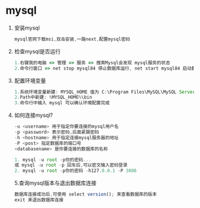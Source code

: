 # mysql



1. 安装mysql

   ```js
   mysql官网下载msi,双击安装,一路next,配置mysql密码
   ```

2. 检查mysql是否运行

   ```js
   1.右键我的电脑 => 管理 => 服务 => 搜索Mysql会发现 mysql服务的状态
   2.命令行窗口 => net stop mysql84 停止数据库运行, net start mysql84 启动数据库
   ```

3. 配置环境变量

   ```js
   1.系统环境变量新建: MYSQL_HOME 值为 C:\Program Files\MySQL\MySQL Server 8.4
   2.Path中新建: %MYSQL_HOME%\bin
   3.命令行中输入 mysql 可以确认环境配置完成
   ```

4. 如何连接mysql?

   ```js
   -u <username> 用于指定你要连接的mysql用户名
   -p <password> 表示密码,后面紧跟密码
   -h <hostname> 用于指定连接mysql服务器的地址
   -P <post> 指定数据库的端口号
   <databasename> 是你要连接的数据库的名称
   
   1. mysql -u root -p你的密码...
   或 mysql -u root -p 回车后,可以密文输入密码登录
   2. mysql -u root -p你的密码 -h127.0.0.1 -P 3006
   ```

   5.查询mysql版本与退出数据库连接

   ```js
   数据库连接成功后,可使用 select version(); 来查看数据库的版本
   exit 来退出数据库连接
   ```

   